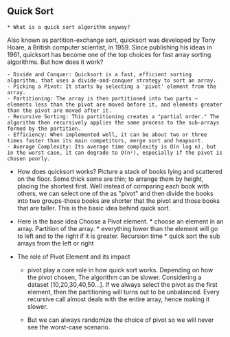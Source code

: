 ## Quick Sort

	* What is a quick sort algorithm anyway?
Also known as partition-exchange sort, quicksort was developed by Tony Hoare, a British computer scientist, in 1959.
Since publishing his ideas in 1961, quicksort has become one of the top choices for fast array sorting algorithms.
But how does it work?

    - Divide and Conquer: Quicksort is a fast, efficient sorting algorithm, that uses a divide-and-conquer strategy to sort an array.
    - Picking a Pivot: It starts by selecting a 'pivot' element from the array.
    - Partitioning: The array is then partitioned into two parts – elements less than the pivot are moved before it, and elements greater than the pivot are moved after it.
    - Recursive Sorting: This partitioning creates a "partial order." The algorithm then recursively applies the same process to the sub-arrays formed by the partition.
    - Efficiency: When implemented well, it can be about two or three times faster than its main competitors, merge sort and heapsort.
    - Average Complexity: Its average time complexity is O(n log n), but in the worst case, it can degrade to O(n²), especially if the pivot is chosen poorly.

- How does quicksort works?
Picture a stack of books lying and scattered on the floor. Some thick some are thin; to arrange them by height, placing the shortest first. Well instead of comparing each book with others, we can select one of the as "pivot" and then divide the books into two groups-those books are shorter that the pivot and those books that are taller. This is the basic idea behind quick sort.

- Here is the base idea
	Choose a Pivot element.
		* choose an element in an array.
	Partition of the array.
		* everything lower than the element will go to left and to the right if it is greater.
	Recursion time
		* quick sort the sub arrays from the left or right


- The role of Pivot Element and its impact
	* pivot play a core role in how quick sort works. Depending on how the pivot chosen, The algorithm can be slower. Considering a dataset [10,20,30,40,50...]. If we always select the pivot as the first element, then the partitioning will turns out to be unbalanced. Every recursive call almost deals with the entire array, hence making it slower.

	* But we can always randomize the choice of pivot so we will never see the worst-case scenario.

